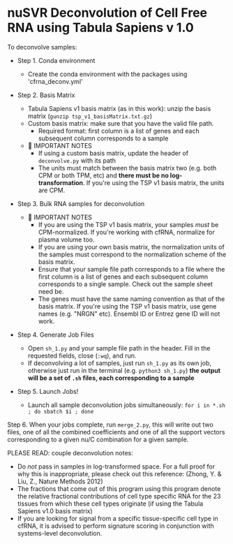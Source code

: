 # nuSVR Deconvolution of Cell Free RNA using Tabula Sapiens v 1.0

To deconvolve samples:

* Step 1. Conda environment
	* Create the conda environment with the packages using 'cfrna_deconv.yml'

* Step 2. Basis Matrix
	* Tabula Sapiens v1 basis matrix (as in this work): unzip the basis matrix (`gunzip tsp_v1_basisMatrix.txt.gz`)
	* Custom basis matrix: make sure that you have the valid file path.
		-  Required format: first column is a list of genes and each subsequent column corresponds to a sample 
	* 🚨 IMPORTANT NOTES
		- If using a custom basis matrix, update the header of `deconvolve.py` with its path
		- The units must match between the basis matrix two (e.g. both CPM or both TPM, etc) and **there must be no log-transformation**. If you're using the TSP v1 basis matrix, the units are CPM. 


* Step 3. Bulk RNA samples for deconvolution
	- 🚨 IMPORTANT NOTES
		- If you are using the TSP v1 basis matrix, your samples *must* be CPM-normalized. If you're working with cfRNA, normalize for plasma volume too.
		- If you are using your own basis matrix, the normalization units of the samples must correspond to the normalization scheme of the basis matrix. 
		- Ensure that your sample file path corresponds to a file where the first column is a list of genes and each subsequent column corresponds to a single sample. Check out the sample sheet need be.
		- The genes must have the same naming convention as that of the basis matrix. If you're using the TSP v1 basis matrix, use gene names (e.g. "NRGN" etc). Ensembl ID or Entrez gene ID will not work.
 
* Step 4. Generate Job Files
	- Open `sh_1.py` and your sample file path in the header. Fill in the requested fields, close (`:wq`), and run.
	- If deconvolving a lot of samples, just run `sh_1.py` as its own job, otherwise just run in the terminal (e.g. `python3 sh_1.py`)
	**the output will be a set of `.sh` files, each corresponding to a sample**

* Step 5. Launch Jobs!
	- Launch all sample deconvolution jobs simultaneously: `for i in *.sh ; do sbatch $i ; done`

Step 6. When your jobs complete, run `merge_2.py`, this will write out two files, one of all the combined coefficients and one of all the support vectors corresponding to a given nu/C combination for a  given sample.
 
PLEASE READ: couple deconvolution notes:
* Do *not* pass in samples in log-transformed space. For a full proof for why this is inappropriate, please check out this reference: (Zhong, Y. & Liu, Z., Nature Methods 2012)
* The fractions that come out of this program using this program denote the relative fractional contributions of cell type specific RNA for the 23 tissues from which these cell types originate (if using the Tabula Sapiens v1.0 basis matrix) 
* If you are looking for signal from a specific tissue-specific cell type in cfRNA, it is advised to perform signature scoring in conjunction with systems-level deconvolution.
